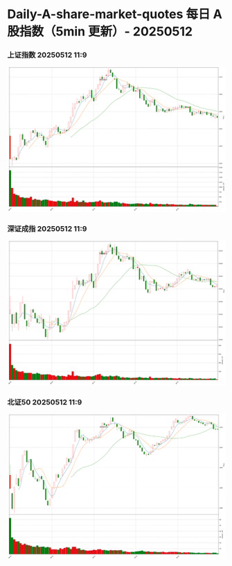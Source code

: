 
# Daily-A-share-market-quotes 每日 A 股指数（5min 更新）- 20250512

### 上证指数 20250512 11:9
![](./fig/2025/5/20250512-sh000001.png)

### 深证成指 20250512 11:9
![](./fig/2025/5/20250512-sz399001.png)

### 北证50 20250512 11:9
![](./fig/2025/5/20250512-bj899050.png)
